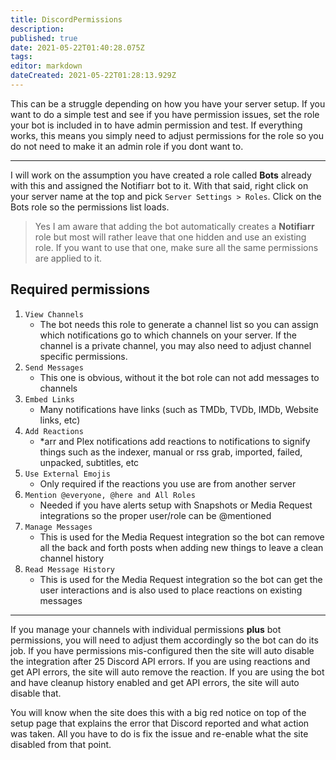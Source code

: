 ```yaml
---
title: DiscordPermissions
description: 
published: true
date: 2021-05-22T01:40:28.075Z
tags: 
editor: markdown
dateCreated: 2021-05-22T01:28:13.929Z
---
```


This can be a struggle depending on how you have your server setup. If you want to do a simple test and see if you have permission issues, set the role your bot is included in to have admin permission and test. If everything works, this means you simply need to adjust permissions for the role so you do not need to make it an admin role if you dont want to.

---

I will work on the assumption you have created a role called **Bots** already with this and assigned the Notifiarr bot to it. With that said, right click on your server name at the top and pick `Server Settings > Roles`. Click on the Bots role so the permissions list loads.

> Yes I am aware that adding the bot automatically creates a **Notifiarr** role but most will rather leave that one hidden and use an existing role. If you want to use that one, make sure all the same permissions are applied to it.

## **Required permissions**

1. `View Channels`
    - The bot needs this role to generate a channel list so you can assign which notifications go to which channels on your server. If the channel is a private channel, you may also need to adjust channel specific permissions.
1. `Send Messages`
    - This one is obvious, without it the bot role can not add messages to channels
1. `Embed Links`
    - Many notifications have links (such as TMDb, TVDb, IMDb, Website links, etc)
1. `Add Reactions`
    - *arr and Plex notifications add reactions to notifications to signify things such as the indexer, manual or rss grab, imported, failed, unpacked, subtitles, etc
1. `Use External Emojis`
    - Only required if the reactions you use are from another server
1. `Mention @everyone, @here and All Roles`
    - Needed if you have alerts setup with Snapshots or Media Request integrations so the proper user/role can be @mentioned
1. `Manage Messages`
    - This is used for the Media Request integration so the bot can remove all the back and forth posts when adding new things to leave a clean channel history
1. `Read Message History`
    - This is used for the Media Request integration so the bot can get the user interactions and is also used to place reactions on existing messages

---

If you manage your channels with individual permissions **plus** bot permissions, you will need to adjust them accordingly so the bot can do its job. If you have permissions mis-configured then the site will auto disable the integration after 25 Discord API errors. If you are using reactions and get API errors, the site will auto remove the reaction. If you are using the bot and have cleanup history enabled and get API errors, the site will auto disable that.

You will know when the site does this with a big red notice on top of the setup page that explains the error that Discord reported and what action was taken. All you have to do is fix the issue and re-enable what the site disabled from that point.
